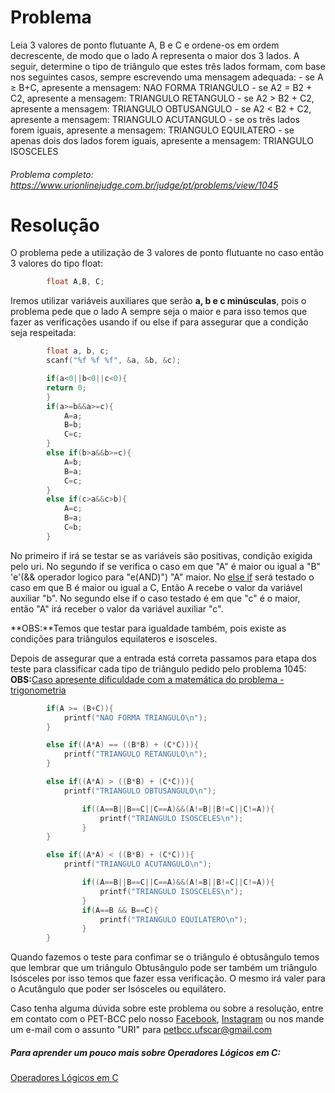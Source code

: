 # Problema

Leia 3 valores de ponto flutuante A, B e C e ordene-os em ordem decrescente, de modo que o lado A representa o maior dos 3 lados. A seguir, determine o tipo de triângulo que estes três lados formam, com base nos seguintes casos, sempre escrevendo uma mensagem adequada:
    - se A ≥ B+C, apresente a mensagem: NAO FORMA TRIANGULO
    - se A2 = B2 + C2, apresente a mensagem: TRIANGULO RETANGULO
    - se A2 > B2 + C2, apresente a mensagem: TRIANGULO OBTUSANGULO
    - se A2 < B2 + C2, apresente a mensagem: TRIANGULO ACUTANGULO
    - se os três lados forem iguais, apresente a mensagem: TRIANGULO EQUILATERO
    - se apenas dois dos lados forem iguais, apresente a mensagem: TRIANGULO ISOSCELES

###### Problema completo: https://www.urionlinejudge.com.br/judge/pt/problems/view/1045

# Resolução

O problema pede a utilização de 3 valores de ponto flutuante no caso então 3 valores do tipo float:
```c
        float A,B, C;
```
Iremos utilizar variáveis auxiliares que serão **a, b e c minúsculas**, pois o problema pede que o lado A sempre seja o maior e para isso temos que fazer as verificações usando if ou else if para assegurar que a condição seja respeitada:

```c
        float a, b, c;
        scanf("%f %f %f", &a, &b, &c);

        if(a<0||b<0||c<0){  
        return 0;
        }
        if(a>=b&&a>=c){   
            A=a;
            B=b;
            C=c;
        }
        else if(b>a&&b>=c){ 
            A=b;            
            B=a;
            C=c;
        }
        else if(c>a&&c>b){  
            A=c;            
            B=a;
            C=b;
        }
```
No primeiro if irá se testar se as variáveis são positivas, condição exigida pelo uri.
No segundo if se verifica o caso em que "A" é maior ou igual a "B" 'e'(&& operador logico para "e(AND)") "A" maior.
No [else if](http://linguagemc.com.br/estruturas-de-decisao-encadeadas-if-else-if-else/) será testado o caso em que B é maior ou igual a C, Então A recebe o valor da variável auxiliar "b".
No segundo else if o caso testado é em que "c" é o maior, então "A" irá receber o valor da variável auxiliar "c".

**OBS:**Temos que testar para igualdade também, pois existe as condições para triângulos equilateros e isosceles.

Depois de assegurar que a entrada está correta passamos para etapa dos teste para classificar cada tipo de triângulo pedido pelo problema 1045:
**OBS:**[Caso apresente dificuldade com a matemática do problema - trigonometria](https://escolakids.uol.com.br/matematica/classificacao-dos-triangulos.htm)

```c
        if(A >= (B+C)){
            printf("NAO FORMA TRIANGULO\n");
        }

        else if((A*A) == ((B*B) + (C*C))){
            printf("TRIANGULO RETANGULO\n");
        }

        else if((A*A) > ((B*B) + (C*C))){
            printf("TRIANGULO OBTUSANGULO\n");

                if((A==B||B==C||C==A)&&(A!=B||B!=C||C!=A)){  
                    printf("TRIANGULO ISOSCELES\n");      
                }       
        }

        else if((A*A) < ((B*B) + (C*C))){
            printf("TRIANGULO ACUTANGULO\n");

                if((A==B||B==C||C==A)&&(A!=B||B!=C||C!=A)){
                    printf("TRIANGULO ISOSCELES\n");          
                }
                if(A==B && B==C){
                    printf("TRIANGULO EQUILATERO\n");
                }
        }
```
Quando fazemos o teste para confimar se o triângulo é obtusângulo temos que lembrar que um triângulo Obtusângulo pode ser também um triângulo Isósceles por isso temos que fazer essa verificação.
O mesmo irá valer para o Acutângulo que poder ser Isósceles ou equilátero.

Caso tenha alguma dúvida sobre este problema ou sobre a resolução, entre em contato com o PET-BCC pelo nosso
[Facebook](https://www.facebook.com/petbcc/),
[Instagram](https://www.instagram.com/petbcc.ufscar/)
ou nos mande um e-mail com o assunto "URI" para petbcc.ufscar@gmail.com


##### Para aprender um pouco mais sobre Operadores Lógicos em C:
[Operadores Lógicos em C](http://linguagemc.com.br/operadores-logicos-em-c/#:~:text=Os%20operadores%20lógicos%20são%20utilizados,condições%20simples%20em%20expressões%20lógicas.)


